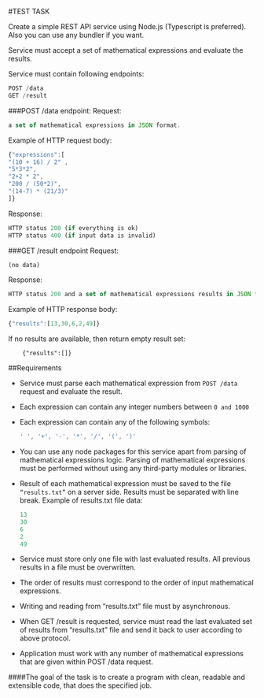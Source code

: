 #TEST TASK

Create a simple REST API service using Node.js (Typescript is preferred). Also you can use any bundler if you want.

Service must accept a set of mathematical expressions and evaluate the results.

Service must contain following endpoints:
```js
POST /data
GET /result
```
###POST /data endpoint:
Request: 
```js
a set of mathematical expressions in JSON format.
```
Example of HTTP request body:

```js
{"expressions":[
"(10 + 16) / 2" ,
"5*3*2",
"2+2 * 2",
"200 / (50*2)",
"(14-7) * (21/3)"
]}
```

Response:
```js
HTTP status 200 (if everything is ok)
HTTP status 400 (if input data is invalid)
```

###GET /result endpoint
Request: 
```js
(no data)
```

Response: 
```js
HTTP status 200 and a set of mathematical expressions results in JSON format. 
```

Example of HTTP response body:
```js
{"results":[13,30,6,2,49]}
```

If no results are available, then return empty result set:
```    
    {"results":[]}    
```

##Requirements
- Service must parse each mathematical expression from ```POST /data``` request and evaluate the result.
- Each expression can contain any integer numbers between ```0 and 1000```
- Each expression can contain any of the following symbols:  
  ```js 
  ' ', '+', '-', '*', '/', '(', ')'
  ```
  
- You can use any node packages for this service apart from parsing of mathematical expressions logic. Parsing of mathematical expressions must be performed without using any third-party modules or libraries.
- Result of each mathematical expression must be saved to the file ```“results.txt”``` on a server side. Results must be separated with line break.
Example of results.txt file data:
    ```js
    13
    30
    6
    2
    49
    ```

- Service must store only one file with last evaluated results. All previous results in a file must be overwritten.
- The order of results must correspond to the order of input mathematical expressions.
- Writing and reading from “results.txt” file must by asynchronous.
- When GET /result is requested, service must read the last evaluated set of results from “results.txt” file and send it back to user according to above protocol.
- Application must work with any number of mathematical expressions that are given within POST /data request.

####The goal of the task is to create a program with clean, readable and extensible code, that does the specified job.
